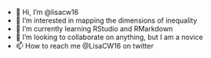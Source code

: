 - 👋 Hi, I’m @lisacw16
- 👀 I’m interested in mapping the dimensions of inequality
- 🌱 I’m currently learning RStudio and RMarkdown
- 💞️ I’m looking to collaborate on anything, but I am a novice
- 📫 How to reach me @LisaCW16 on twitter

<!---
lisacw16/lisacw16 is a ✨ special ✨ repository because its `README.md` (this file) appears on your GitHub profile.
You can click the Preview link to take a look at your changes.
--->
